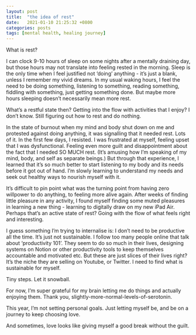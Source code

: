 ```yaml
---
layout: post
title:  "the idea of rest"
date:   2021-01-10 21:25:32 +0800
categories: posts
tags: [mental health, healing journey]
---
```


What is rest? 

I can clock 9-10 hours of sleep on some nights after a mentally draining day, but those hours may not translate into feeling rested in the morning. Sleep is the only time when I feel justified not ‘doing’ anything - it’s just a blank, unless I remember my vivid dreams. In my usual waking hours, I feel the need to be doing something, listening to something, reading something, fiddling with something, just getting something done. But maybe more hours sleeping doesn’t necessarily mean more rest. 

What’s a restful state then?  Getting into the flow with activities that I enjoy? I don’t know. Still figuring out how to rest and do nothing. 

In the state of burnout when my mind and body shut down on me and protested against doing anything, it was signalling that it needed rest. Lots of it. In the first few days, I resisted. I was frustrated at myself, feeling upset that I was dysfunctional. Feeling even more guilt and disappointment about the fact that I needed SO MUCH rest. (It’s amusing how I’m speaking of my mind, body, and self as separate beings.) But through that experience, I learned that it’s so much better to start listening to my body and its needs before it got out of hand. I’m slowly learning to understand my needs and seek out healthy ways to nourish myself with it. 

It’s difficult to pin point what was the turning point from having zero willpower to do anything, to feeling more alive again. After weeks of finding little pleasure in any activity, I found myself finding some muted pleasures in learning a new thing - learning to digitally draw on my new iPad Air. Perhaps that’s an active state of rest? Going with the flow of what feels right and interesting. 

I guess something I’m trying to internalise is: I don’t need to be productive all the time. It’s just not sustainable. I follow too many people online that talk about ‘productivity 101’. They seem to do so much in their lives, designing systems on Notion or other productivity tools to keep themselves accountable and motivated etc. But these are just slices of their lives right? It’s the niche they are selling on Youtube, or Twitter. I need to find what is sustainable for myself. 

Tiny steps. Let it snowball. 

For now, I’m super grateful for my brain letting me do things and actually enjoying them. Thank you, slightly-more-normal-levels-of-serotonin.    

This year, I’m not setting personal goals. Just letting myself be, and be on a journey to keep choosing love. 

And sometimes, love looks like giving myself a good break without the guilt.  
